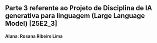 ## Parte 3 referente ao Projeto de Disciplina de IA generativa para linguagem (Large Language Model) [25E2_3]

#### Aluna: Rosana Ribeiro Lima
